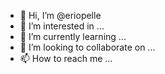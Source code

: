 - 👋 Hi, I’m @eriopelle
- 👀 I’m interested in ...
- 🌱 I’m currently learning ...
- 💞️ I’m looking to collaborate on ...
- 📫 How to reach me ...

<!---
eriopelle/eriopelle is a ✨ special ✨ repository because its `README.md` (this file) appears on your GitHub profile.
You can click the Preview link to take a look at your changes.
--->
